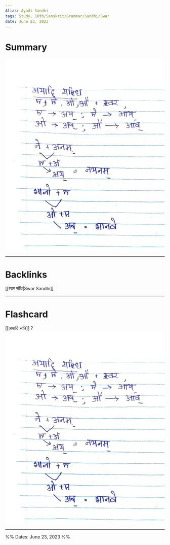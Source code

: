 ```yaml
---
Alias: Ayadi Sandhi
tags: Study, 10th/Sanskrit/Grammar/Sandhi/Swar
date: June 23, 2023
---
```

# Summary
![Ayadi Sandhi.jpg](assets/ayadi-sandhi-008c23cd9855c22849d2de98d8c5e798-c8fbdcd2d6827cb2b9d6ec94a755495a.jpg)

---
# Backlinks
[[स्वर संधि|Swar Sandhi]]

---
# Flashcard

[[अयादि संधि]]
?
![Ayadi Sandhi.jpg](assets/ayadi-sandhi-008c23cd9855c22849d2de98d8c5e798-c8fbdcd2d6827cb2b9d6ec94a755495a.jpg)
<!--SR:!2024-03-15,9,180-->

---
%%
Dates: June 23, 2023
%%